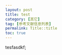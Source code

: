 ```yaml
---
layout: post
title: test
category: [其它]
tag: [参考文献信息列表]
permalink: Title::title
toc: true
---
```


tesfasdkf;
